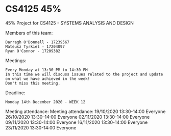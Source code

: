 # CS4125 45%

45% Project for CS4125 - SYSTEMS ANALYSIS AND DESIGN

Members of this team: 

    Darragh O'Donnell - 17239567 
    Mateusz Tyrkiel - 17204097 
    Ryan O'Connor - 17209382

Meetings: 

    Every Monday at 13:30 PM to 14:30 PM  
    In this time we will discuss issues related to the project and update on what we have achieved in the week!
    Don't miss this meeting.

Deadline:

    Monday 14th December 2020 - WEEK 12

Meeting attendance:
    Meeting attendance:
        19/10/2020 13:30-14:00
            Everyone
        26/10/2020 13:30–14:00
            Everyone
        02/11/2020 13:30-14:00
            Everyone
        09/11/2020 13:30-14:00
            Everyone
        16/11/2020 13:30-14:00
            Everyone
        23/11/2020 13:30-14:00
            Everyone
